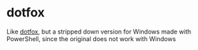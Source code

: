 # dotfox

Like [dotfox](https://github.com/hyperupcall/dotfox), but a stripped down version for Windows made with PowerShell, since the original does not work with Windows